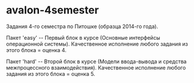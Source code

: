 avalon-4semester
================

Задания 4-го семестра по Питошке (образца 2014-го года).

Пакет 'easy' -- Первый блок в курсе (Основные интерфейсы операционной системы).
Качественное исполнение любого задания из этого блока = оценка 4.

Пакет 'hard' -- Второй блок в курсе (Модели ввода-вывода и средства межпроцессного взаимодействия).
Качественное исполнение любого задания из этого блока = оценка 5.
